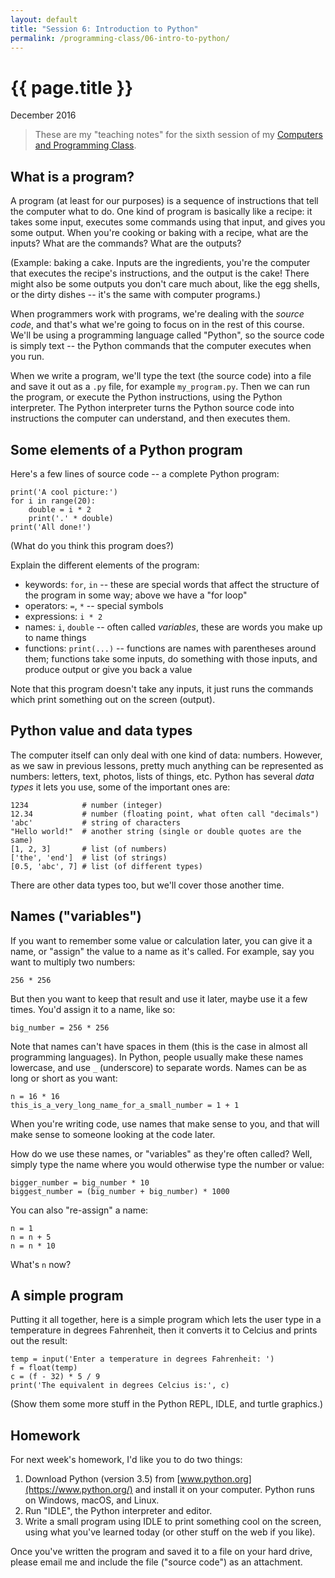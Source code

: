 ```yaml
---
layout: default
title: "Session 6: Introduction to Python"
permalink: /programming-class/06-intro-to-python/
---
```

<h1>{{ page.title }}</h1>
<p class="subtitle">December 2016</p>

> These are my "teaching notes" for the sixth session of my [Computers and Programming Class](/programming-class/).


What is a program?
------------------

A program (at least for our purposes) is a sequence of instructions that tell the computer what to do. One kind of program is basically like a recipe: it takes some input, executes some commands using that input, and gives you some output. When you're cooking or baking with a recipe, what are the inputs? What are the commands? What are the outputs?

(Example: baking a cake. Inputs are the ingredients, you're the computer that executes the recipe's instructions, and the output is the cake! There might also be some outputs you don't care much about, like the egg shells, or the dirty dishes -- it's the same with computer programs.)

When programmers work with programs, we're dealing with the *source code*, and that's what we're going to focus on in the rest of this course. We'll be using a programming language called "Python", so the source code is simply text -- the Python commands that the computer executes when you run.

When we write a program, we'll type the text (the source code) into a file and save it out as a `.py` file, for example `my_program.py`. Then we can run the program, or execute the Python instructions, using the Python interpreter. The Python interpreter turns the Python source code into instructions the computer can understand, and then executes them.


Some elements of a Python program
---------------------------------

Here's a few lines of source code -- a complete Python program:

    print('A cool picture:')
    for i in range(20):
        double = i * 2
        print('.' * double)
    print('All done!')

(What do you think this program does?)

Explain the different elements of the program:

* keywords: `for`, `in` -- these are special words that affect the structure of the program in some way; above we have a "for loop"
* operators: `=`, `*` -- special symbols
* expressions: `i * 2`
* names: `i`, `double` -- often called *variables*, these are words you make up to name things
* functions: `print(...)` -- functions are names with parentheses around them; functions take some inputs, do something with those inputs, and produce output or give you back a value

Note that this program doesn't take any inputs, it just runs the commands which print something out on the screen (output).


Python value and data types
---------------------------

The computer itself can only deal with one kind of data: numbers. However, as we saw in previous lessons, pretty much anything can be represented as numbers: letters, text, photos, lists of things, etc. Python has several *data types* it lets you use, some of the important ones are:

    1234            # number (integer)
    12.34           # number (floating point, what often call "decimals")
    'abc'           # string of characters
    "Hello world!"  # another string (single or double quotes are the same)
    [1, 2, 3]       # list (of numbers)
    ['the', 'end']  # list (of strings)
    [0.5, 'abc', 7] # list (of different types)

There are other data types too, but we'll cover those another time.


Names ("variables")
-------------------

If you want to remember some value or calculation later, you can give it a name, or "assign" the value to a name as it's called. For example, say you want to multiply two numbers:

    256 * 256

But then you want to keep that result and use it later, maybe use it a few times. You'd assign it to a name, like so:

    big_number = 256 * 256

Note that names can't have spaces in them (this is the case in almost all programming languages). In Python, people usually make these names lowercase, and use `_` (underscore) to separate words. Names can be as long or short as you want:

    n = 16 * 16
    this_is_a_very_long_name_for_a_small_number = 1 + 1

When you're writing code, use names that make sense to you, and that will make sense to someone looking at the code later.

How do we use these names, or "variables" as they're often called? Well, simply type the name where you would otherwise type the number or value:

    bigger_number = big_number * 10
    biggest_number = (big_number + big_number) * 1000

You can also "re-assign" a name:

    n = 1
    n = n + 5
    n = n * 10

What's `n` now?


A simple program
----------------

Putting it all together, here is a simple program which lets the user type in a temperature in degrees Fahrenheit, then it converts it to Celcius and prints out the result:

    temp = input('Enter a temperature in degrees Fahrenheit: ')
    f = float(temp)
    c = (f - 32) * 5 / 9
    print('The equivalent in degrees Celcius is:', c)

(Show them some more stuff in the Python REPL, IDLE, and turtle graphics.)


Homework
--------

For next week's homework, I'd like you to do two things:

1) Download Python (version 3.5) from [www.python.org](https://www.python.org/) and install it on your computer. Python runs on Windows, macOS, and Linux.
2) Run "IDLE", the Python interpreter and editor.
3) Write a small program using IDLE to print something cool on the screen, using what you've learned today (or other stuff on the web if you like).

Once you've written the program and saved it to a file on your hard drive, please email me and include the file ("source code") as an attachment.
